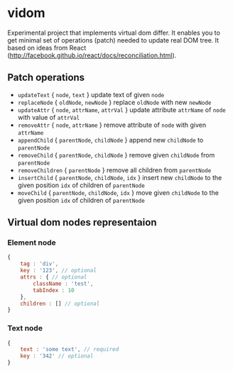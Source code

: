 # vidom

Experimental project that implements virtual dom differ. It enables you to get minimal set of operations (patch) needed to update real DOM tree. It based on ideas from React (http://facebook.github.io/react/docs/reconciliation.html).

## Patch operations

  * `updateText` { `node`, `text` } update text of given `node`
  * `replaceNode` { `oldNode`, `newNode` } replace `oldNode` with new `newNode`
  * `updateAttr` { `node`, `attrName`, `attrVal` } update attribute `attrName` of `node` with value of `attrVal`
  * `removeAttr` { `node`, `attrName` } remove attribute of `node` with given `attrName`
  * `appendChild` { `parentNode`, `childNode` } append new `childNode` to `parentNode`
  * `removeChild` { `parentNode`, `childNode` } remove given `childNode` from `parentNode`
  * `removeChildren` { `parentNode` } remove all children from `parentNode`
  * `insertChild` { `parentNode`, `childNode`, `idx` } insert new `childNode` to the given position `idx` of children of `parentNode`
  * `moveChild` { `parentNode`, `childNode`, `idx` }  move given `childNode` to the given position `idx` of children of `parentNode`

## Virtual dom nodes representaion

### Element node
```js
{
    tag : 'div',
    key : '123', // optional
    attrs : { // optional
        className : 'test',
        tabIndex : 10
    },
    children : [] // optional
}
```

### Text node
```js
{
    text : 'some text', // required
    key : '342' // optional
}
```


